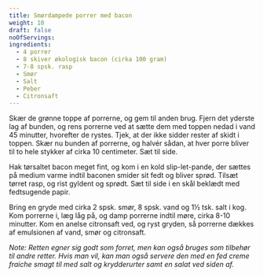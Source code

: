 ```yaml
---
title: Smørdampede porrer med bacon
weight: 10
draft: false
noOfServings: 
ingredients:
  - 4 porrer
  - 8 skiver økologisk bacon (cirka 100 gram)
  - 7-8 spsk. rasp
  - Smør
  - Salt
  - Peber
  - Citronsaft
---
```


Skær de grønne toppe af porrerne, og gem til anden brug. Fjern det
yderste lag af bunden, og rens porrerne ved at sætte dem med toppen
nedad i vand 45 minutter, hvorefter de rystes. Tjek, at der ikke sidder
rester af skidt i toppen. Skær nu bunden af porrerne, og halvér sådan,
at hver porre bliver til to hele stykker af cirka 10 centimeter. Sæt til
side.

Hak tørsaltet bacon meget fint, og kom i en kold slip-let-pande, der
sættes på medium varme indtil baconen smider sit fedt og bliver sprød.
Tilsæt tørret rasp, og rist gyldent og sprødt. Sæt til side i en skål
beklædt med fedtsugende papir.

Bring en gryde med cirka 2 spsk. smør, 8 spsk. vand og 1½ tsk. salt i
kog. Kom porrerne i, læg låg på, og damp porrerne indtil møre, cirka
8-10 minutter. Kom en anelse citronsaft ved, og ryst gryden, så porrerne
dækkes af emulsionen af vand, smør og citronsaft.

*Note: Retten egner sig godt som forret, men kan også bruges som
tilbehør til andre retter. Hvis man vil, kan man også servere den med en
fed creme fraiche smagt til med salt og krydderurter samt en salat ved
siden af.*


